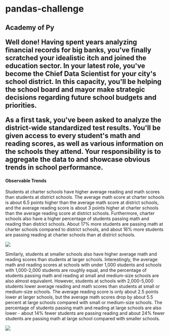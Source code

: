 # pandas-challenge
<h2>Academy of Py</h>

<p>Well done! Having spent years analyzing financial records for big banks, you've finally scratched your idealistic itch and joined the education sector. In your latest role, you've become the Chief Data Scientist for your city's school district. In this capacity, you'll be helping the  school board and mayor make strategic decisions regarding future school budgets and priorities.</p>

<p>As a first task, you've been asked to analyze the district-wide standardized test results. You'll be given access to every student's math and reading scores, as well as various information on the schools they attend. Your responsibility is to aggregate the data to and showcase obvious trends in school performance.</p>

<h4>Observable Trends</h4>

<p>Students at charter schools have higher average reading and math scores than students at district schools. The average math score at charter schools is about 6.5 points higher than the average math score at district schools, and the average reading score is about 3 points higher at charter schools than the average reading score at district schools. Furthermore, charter schools also have a higher percentage of students passing math and reading than district schools. About 17% more students are passing math at charter schools compared to district schools, and about 16% more students are passing reading at charter schools than at district schools.</p>

<img src="https://github.com/jnugent13/pandas-challenge/tree/master/PyCitySchools/Images/ScoresbySchoolType.png">

<p>Similarly, students at smaller schools also have higher average math and reading scores than students at larger schools. Interestingly, the average math and reading scores at schools with under 1,000 students and schools with 1,000-2,000 students are roughly equal, and the percentage of students passing math and reading at small and medium-size schools are also almost equivalent. However, students at schools with 2,000-5,000 students lower average reading and math scores than students at small or medium-size schools. The average reading score is only about 2.5 points lower at larger schools, but the average math scores drop by about 5.5 percent at large schools compared with small or medium-size schools. The percentage of students passing math and reading at large schools are also lower - about 14% fewer students are passing reading and about 24% fewer students are passing math at large school compared with smaller schools.</p>

<img src="https://github.com/jnugent13/pandas-challenge/tree/master/PyCitySchools/Images/ScoresbySchoolSize.png">
